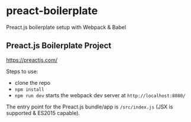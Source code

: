 # preact-boilerplate
Preact.js boilerplate setup with Webpack &amp; Babel

## Preact.js Boilerplate Project
https://preactjs.com/

Steps to use:

- clone the repo
- `npm install`
- `npm run dev` starts the webpack dev server at `http://localhost:8080/`

The entry point for the Preact.js bundle/app is `/src/index.js` (JSX is supported & ES2015 capable).
